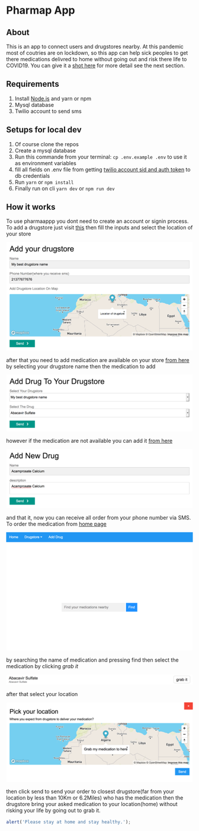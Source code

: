 # Pharmap App

## About

This is an app to connect users and drugstores nearby. At this pandemic most of coutries are on lockdown, so this app can help sick peoples to get there medications delivred to home without going out and risk there life to COVID19. You can give it a [shot here](https://pharmaappp.herokuapp.com/) for more detail see the next section.

## Requirements
1. Install [Node.js](https://nodejs.org/) and yarn or npm
2. Mysql database
3. Twilio account to send sms

## Setups for local dev
1. Of course clone the repos
2. Create a mysql database
3. Run this commande from your terminal: `cp .env.example .env` to use it as environment variables
4. fill all fields on .env file from getting [twilio account sid and auth token](https://www.twilio.com/console) to db credentials
5. Run `yarn` or `npm install`
6. Finally run on cli `yarn dev` or `npm run dev`

## How it works
To use pharmaappp you dont need to create an account or signin process.
To add a drugstore just visit [this](http:localhost:3000/add-drugstore) then fill the inputs and select the location of your store

![Image of Yaktocat](./screenshots/add-drugstore.png)

after that you need to add medication are available on your store [from here](http:localhost:3000/add-drug-to-store) by selecting your drugstore name then the medication to add

![Image of Yaktocat](./screenshots/add-drug-to-store.png)

however if the medication are not available you can add it [from here](http:localhost:3000/add-drug) 

![Image of Yaktocat](./screenshots/add-drug.png)

and that it, now you can receive all order from your phone number via SMS.
To order the medication from [home page](http:localhost:3000/) 

![Image of Yaktocat](./screenshots/home.png)

by searching the name of medication and pressing find then select the medication by clicking *grab it*

![Image of Yaktocat](./screenshots/select-drug.png)

after that select your location

![Image of Yaktocat](./screenshots/pick-location.png)

then click send to send your order to closest drugstore(far from your location by less than 10Km or 6.2Miles) who has the medication then the drugstore bring your asked medication to your location(home) without risking your life by going out to grab it.

```javascript
alert('Please stay at home and stay healthy.');
```